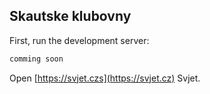 ## Skautske klubovny

First, run the development server:

```bash
comming soon
```

Open [https://svjet.czs](https://svjet.cz) Svjet.
